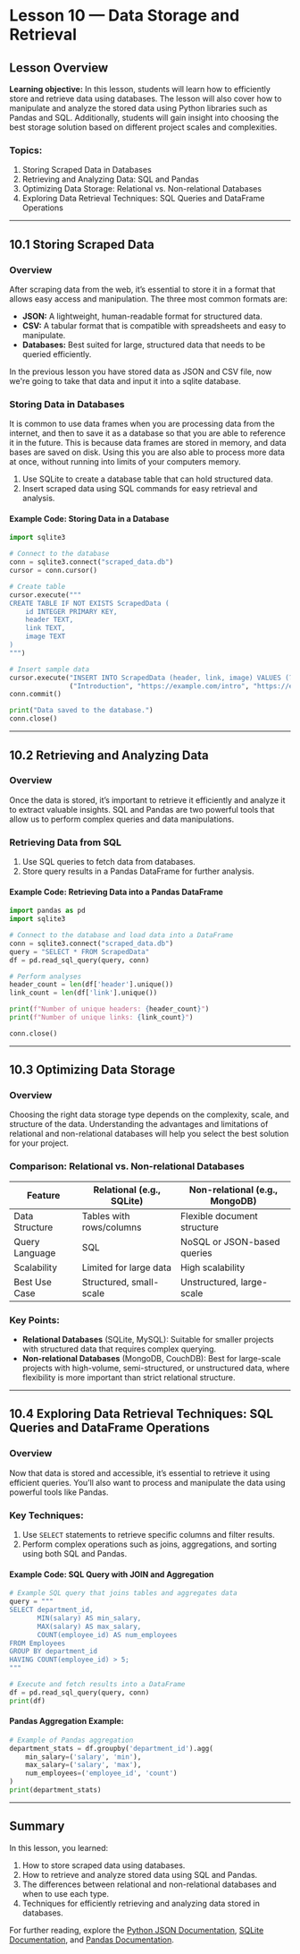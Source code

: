 
# **Lesson 10 — Data Storage and Retrieval**

## **Lesson Overview**
**Learning objective:** In this lesson, students will learn how to efficiently store and retrieve data using databases. The lesson will also cover how to manipulate and analyze the stored data using Python libraries such as Pandas and SQL. Additionally, students will gain insight into choosing the best storage solution based on different project scales and complexities.

### **Topics:**
1. Storing Scraped Data in Databases
2. Retrieving and Analyzing Data: SQL and Pandas
3. Optimizing Data Storage: Relational vs. Non-relational Databases
4. Exploring Data Retrieval Techniques: SQL Queries and DataFrame Operations

---

## **10.1 Storing Scraped Data**

### **Overview**
After scraping data from the web, it’s essential to store it in a format that allows easy access and manipulation. The three most common formats are:
- **JSON:** A lightweight, human-readable format for structured data.
- **CSV:** A tabular format that is compatible with spreadsheets and easy to manipulate.
- **Databases:** Best suited for large, structured data that needs to be queried efficiently.

In the previous lesson you have stored data as JSON and CSV file, now we're going to take that data and input it into a sqlite database.


### **Storing Data in Databases**
It is common to use data frames when you are processing data from the internet, and then to save it as a database so that you are able to reference it in the future. This is because data frames are stored in memory, and data bases are saved on disk. Using this you are also able to process more data at once, without running into limits of your computers memory. 

1. Use SQLite to create a database table that can hold structured data.
2. Insert scraped data using SQL commands for easy retrieval and analysis.

#### **Example Code: Storing Data in a Database**
```python
import sqlite3

# Connect to the database
conn = sqlite3.connect("scraped_data.db")
cursor = conn.cursor()

# Create table
cursor.execute("""
CREATE TABLE IF NOT EXISTS ScrapedData (
    id INTEGER PRIMARY KEY,
    header TEXT,
    link TEXT,
    image TEXT
)
""")

# Insert sample data
cursor.execute("INSERT INTO ScrapedData (header, link, image) VALUES (?, ?, ?)",
               ("Introduction", "https://example.com/intro", "https://example.com/image1.png"))
conn.commit()

print("Data saved to the database.")
conn.close()
```

---

## **10.2 Retrieving and Analyzing Data**

### **Overview**
Once the data is stored, it’s important to retrieve it efficiently and analyze it to extract valuable insights. SQL and Pandas are two powerful tools that allow us to perform complex queries and data manipulations.

### **Retrieving Data from SQL**
1. Use SQL queries to fetch data from databases.
2. Store query results in a Pandas DataFrame for further analysis.

#### **Example Code: Retrieving Data into a Pandas DataFrame**
```python
import pandas as pd
import sqlite3

# Connect to the database and load data into a DataFrame
conn = sqlite3.connect("scraped_data.db")
query = "SELECT * FROM ScrapedData"
df = pd.read_sql_query(query, conn)

# Perform analyses
header_count = len(df['header'].unique())
link_count = len(df['link'].unique())

print(f"Number of unique headers: {header_count}")
print(f"Number of unique links: {link_count}")

conn.close()
```

---

## **10.3 Optimizing Data Storage**

### **Overview**
Choosing the right data storage type depends on the complexity, scale, and structure of the data. Understanding the advantages and limitations of relational and non-relational databases will help you select the best solution for your project.

### **Comparison: Relational vs. Non-relational Databases**

| Feature               | Relational (e.g., SQLite) | Non-relational (e.g., MongoDB) |
|-----------------------|--------------------------|--------------------------------|
| Data Structure        | Tables with rows/columns | Flexible document structure    |
| Query Language        | SQL                      | NoSQL or JSON-based queries    |
| Scalability           | Limited for large data   | High scalability               |
| Best Use Case         | Structured, small-scale  | Unstructured, large-scale      |

### **Key Points:**
- **Relational Databases** (SQLite, MySQL): Suitable for smaller projects with structured data that requires complex querying.
- **Non-relational Databases** (MongoDB, CouchDB): Best for large-scale projects with high-volume, semi-structured, or unstructured data, where flexibility is more important than strict relational structure.

---

## **10.4 Exploring Data Retrieval Techniques: SQL Queries and DataFrame Operations**

### **Overview**
Now that data is stored and accessible, it’s essential to retrieve it using efficient queries. You’ll also want to process and manipulate the data using powerful tools like Pandas.

### **Key Techniques:**
1. Use `SELECT` statements to retrieve specific columns and filter results.
2. Perform complex operations such as joins, aggregations, and sorting using both SQL and Pandas.

#### **Example Code: SQL Query with JOIN and Aggregation**
```python
# Example SQL query that joins tables and aggregates data
query = """
SELECT department_id, 
       MIN(salary) AS min_salary, 
       MAX(salary) AS max_salary, 
       COUNT(employee_id) AS num_employees
FROM Employees
GROUP BY department_id
HAVING COUNT(employee_id) > 5;
"""

# Execute and fetch results into a DataFrame
df = pd.read_sql_query(query, conn)
print(df)
```

#### **Pandas Aggregation Example:**
```python
# Example of Pandas aggregation
department_stats = df.groupby('department_id').agg(
    min_salary=('salary', 'min'),
    max_salary=('salary', 'max'),
    num_employees=('employee_id', 'count')
)
print(department_stats)
```

---

## **Summary**

In this lesson, you learned:
1. How to store scraped data using databases.
2. How to retrieve and analyze stored data using SQL and Pandas.
3. The differences between relational and non-relational databases and when to use each type.
4. Techniques for efficiently retrieving and analyzing data stored in databases.

For further reading, explore the [Python JSON Documentation](https://docs.python.org/3/library/json.html), [SQLite Documentation](https://www.sqlite.org/docs.html), and [Pandas Documentation](https://pandas.pydata.org/docs/).



